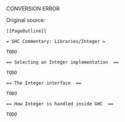 CONVERSION ERROR

Original source:

```trac
[[PageOutline]]

= GHC Commentary: Libraries/Integer =

TODO

== Selecting an Integer implementation  ==

TODO

== The Integer interface  ==

TODO

== How Integer is handled inside GHC  ==

TODO

```
